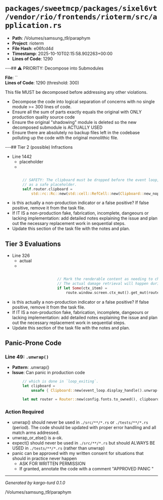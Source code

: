 # `packages/sweetmcp/packages/sixel6vt/vendor/rio/frontends/rioterm/src/application.rs`

- **Path**: /Volumes/samsung_t9/paraphym
- **Project**: rioterm
- **File Hash**: e06fcd4d  
- **Timestamp**: 2025-10-10T02:15:58.902263+00:00  
- **Lines of Code**: 1290

---## ⚠️ PRIORITY: Decompose into Submodules

**File**: ``  
**Lines of Code**: 1290 (threshold: 300)

This file MUST be decomposed before addressing any other violations.

- Decompose the code into logical separation of concerns with no single module >= 300 lines of code. 
- Ensure all the sum of parts exactly equals the original with ONLY production quality source code
- Ensure the original "shadowing" module is deleted so the new decomposed submodule is ACTUALLY USED
- Ensure there are absolutely no backup files left in the codebase polluting up the code with the original monolithic file.

---## Tier 2 (possible) Infractions 


- Line 1442
  - placeholder
  - 

```rust

        // SAFETY: The clipboard must be dropped before the event loop, so use the nop clipboard
        // as a safe placeholder.
        self.router.clipboard =
            std::rc::Rc::new(std::cell::RefCell::new(Clipboard::new_nop()));
```

- is this actually a non-production indicator or a false positive? If false positive, remove it from the task file.
- If IT IS a non-production fake, fabrication, incomplete, dangeours or lacking implementation: add detailed notes explaining the issue and plan out the necessary replacement work in sequential steps. 
- Update this section of the task file with the notes and plan.

## Tier 3 Evaluations


- Line 326
  - actual
  - 

```rust

                        // Mark the renderable content as needing to check for damage
                        // The actual damage retrieval will happen during render
                        if let Some(ctx_item) =
                            route.window.screen.ctx_mut().get_mut(route_id)
```

- is this actually a non-production indicator or a false positive? If false positive, remove it from the task file.
- If IT IS a non-production fake, fabrication, incomplete, dangeours or lacking implementation: add detailed notes explaining the issue and plan out the necessary replacement work in sequential steps. 
- Update this section of the task file with the notes and plan.

## Panic-Prone Code


### Line 49: `.unwrap()`

- **Pattern**: .unwrap()
- **Issue**: Can panic in production code

```rust
        // which is done in `loop_exiting`.
        let clipboard =
            unsafe { Clipboard::new(event_loop.display_handle().unwrap().as_raw()) };

        let mut router = Router::new(config.fonts.to_owned(), clipboard);
```

### Action Required

- unwrap() should never be used in `./src/**/*.rs` or `./tests/**/*.rs` (period). The code should be updated with proper error handling and all match arms addressed.
- unwrap_or_else() is a-ok. 
- expect() should never be used in `./src/**/*.rs` but should ALWAYS BE USED in `./tests/**/*.rs` (rather than unwrap)
- panic can be approved with my written consent for situations that should in practice never happen  
  - ASK FOR WRITTEN PERMISSION
  - If granted, annotate the code with a comment "APPROVED PANIC "

---

*Generated by kargo-turd 0.1.0*

/Volumes/samsung_t9/paraphym